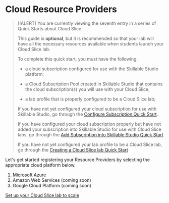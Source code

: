 # Cloud Resource Providers

> [!ALERT] You are currently viewing the seventh entry in a series of Quick Starts about Cloud Slice.
>
> This guide is **optional**, but it is recommended so that your lab will have all the necessary resources available when students launch your Cloud Slice lab.
>
> To complete this quick start, you must have the following:
> * a cloud subscription configured for use with the Skillable Studio platform;
>
> * a Cloud Subscription Pool created in Skillable Studio that contains the cloud subscription(s) you will use with your Cloud Slice;
>
> * a lab profile that is properly configured to be a Cloud Slice lab;
>
> If you have not yet configured your cloud subscription for use with Skillable Studio, go through the [Configure Subscription Quick Start](configure-subscription.md).
>
> If you have configured your cloud subscription properly but have not added your subscription into Skillable Studio for use with Cloud Slice labs, go through the [Add Subscription into Skillable Studio Quick Start](add-subscription-into-lod.md)
>
> If you have not yet configured your lab profile to be a Cloud Slice lab, go through the [Creating a Cloud Slice lab Quick Start](create.md)

Let's get started registering your Resource Providers by selecting the appropriate cloud platform below.

1. [Microsoft Azure](azure-resource-providers.md)
1. Amazon Web Services (coming soon)
1. Google Cloud Platform (coming soon)

[Set up your Cloud Slice lab to scale](scale.md)
